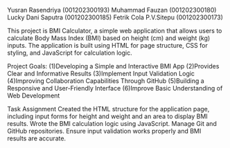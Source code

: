 Yusran Rasendriya (001202300193) 
Muhammad Fauzan (001202300180)
Lucky Dani Saputra (001202300185)
Fetrik Cola P.V.Sitepu (001202300173)

This project is BMI Calculator, a simple web application that allows users to calculate Body Mass Index (BMI) based on height (cm) and weight (kg) inputs. The application is built using HTML for page structure, CSS for styling, and JavaScript for calculation logic.

Project Goals: 
(1)Developing a Simple and Interactive BMI App 
(2)Provides Clear and Informative Results 
(3)Implement Input Validation Logic 
(4)Improving Collaboration Capabilities Through GitHub 
(5)Building a Responsive and User-Friendly Interface 
(6)Improve Basic Understanding of Web Development

Task Assignment 
Created the HTML structure for the application page, including input forms for height and weight and an area to display BMI results. Wrote the BMI calculation logic using JavaScript. Manage Git and GitHub repositories. Ensure input validation works properly and BMI results are accurate.
